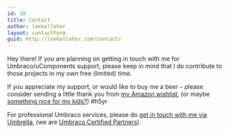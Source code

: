 ```yaml
---
id: 19
title: Contact
author: leekelleher
layout: contactForm
guid: http://leekelleher.com/contact/
---
```

Hey there! If you are planning on getting in touch with me for Umbraco/uComponents support, please keep in mind that I do contribute to those projects in my own free (limited) time.

If you appreciate my support, or would like to buy me a beer &#8211; please consider sending a little thank you from [my Amazon wishlist](http://www.amazon.co.uk/gp/registry/wishlist/24YZIUZ0849S4/?ie=UTF8&camp=3194&creative=21334&linkCode=shr&tag=leekelleher-21), (or maybe [something nice for my kids?](http://www.amazon.co.uk/gp/registry/wishlist/BWH1F21SVTPT/?ie=UTF8&camp=3194&creative=21334&linkCode=shr&tag=leekelleher-21)) #h5yr

For professional Umbraco services, please do [get in touch with me via Umbrella](http://umbrellainc.co.uk/), (we are [Umbraco Certified Partners](http://umbrellainc.co.uk/)).

